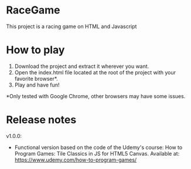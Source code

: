 # RaceGame
This project is a racing game on HTML and Javascript

# How to play
1. Download the project and extract it wherever you want.
2. Open the index.html file located at the root of the project with your favorite browser*.
3. Play and have fun!

*Only tested with Google Chrome, other browsers may have some issues.

# Release notes
v1.0.0:
  - Functional version based on the code of the Udemy's course: How to Program Games: Tile Classics in JS for HTML5 Canvas. Available at: https://www.udemy.com/how-to-program-games/
  
